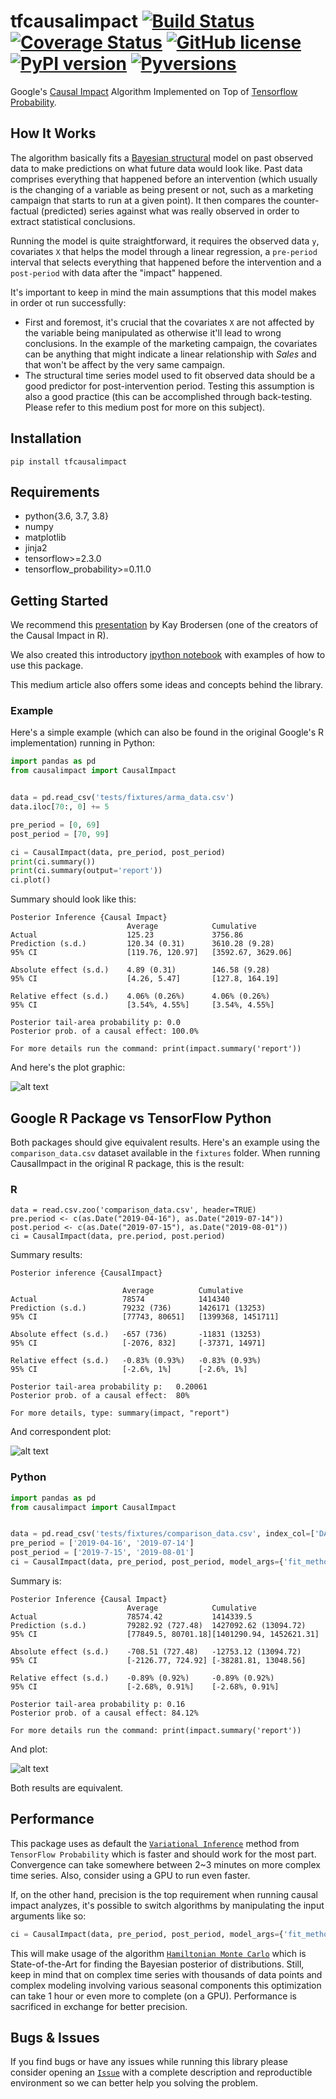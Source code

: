 # tfcausalimpact [![Build Status](https://travis-ci.com/WillianFuks/tfcausalimpact.svg?branch=master)](https://travis-ci.com/WillianFuks/tfcausalimpact) [![Coverage Status](https://coveralls.io/repos/github/WillianFuks/tfcausalimpact/badge.svg?branch=master)](https://coveralls.io/github/WillianFuks/tfcausalimpact?branch=master) [![GitHub license](https://img.shields.io/github/license/WillianFuks/tfcausalimpact.svg)](https://github.com/WillianFuks/tfcausalimpact/blob/master/LICENSE) [![PyPI version](https://badge.fury.io/py/tfcausalimpact.svg)](https://badge.fury.io/py/tfcausalimpact) [![Pyversions](https://img.shields.io/pypi/pyversions/tfcausalimpact.svg)](https://pypi.python.org/pypi/tfcausalimpact)
Google's [Causal Impact](https://github.com/google/CausalImpact) Algorithm Implemented on Top of [Tensorflow Probability](https://github.com/tensorflow/probability).

## How It Works
The algorithm basically fits a [Bayesian structural](https://en.wikipedia.org/wiki/Bayesian_structural_time_series) model on past observed data to make predictions on what future data would look like. Past data comprises everything that happened before an intervention (which usually is the changing of a variable as being present or not, such as a marketing campaign that starts to run at a given point). It then compares the counter-factual (predicted) series against what was really observed in order to extract statistical conclusions.

Running the model is quite straightforward, it requires the observed data `y`, covariates `X` that helps the model through a linear regression, a `pre-period` interval that selects everything that happened before the intervention and a `post-period` with data after the "impact" happened.

It's important to keep in mind the main assumptions that this model makes in order ot run successfully:
 - First and foremost, it's crucial that the covariates `X` are not affected by the variable being manipulated as otherwise it'll lead to wrong conclusions. In the example of the marketing campaign, the covariates can be anything that might indicate a linear relationship with *Sales* and that won't be affect by the very same campaign.
 - The structural time series model used to fit observed data should be a good predictor for post-intervention period. Testing this assumption is also a good practice (this can be accomplished through back-testing. Please refer to this medium post for more on this subject).

## Installation

    pip install tfcausalimpact

## Requirements

 - python{3.6, 3.7, 3.8}
 - numpy
 - matplotlib
 - jinja2
 - tensorflow>=2.3.0
 - tensorflow_probability>=0.11.0


## Getting Started

We recommend this [presentation](https://www.youtube.com/watch?v=GTgZfCltMm8) by Kay Brodersen (one of the creators of the Causal Impact in R).

We also created this introductory [ipython notebook](https://github.com/WillianFuks/tfcausalimpact/blob/master/notebooks/getting_started.ipynb) with examples of how to use this package.

This medium article also offers some ideas and concepts behind the library.

### Example

Here's a simple example (which can also be found in the original Google's R implementation) running in Python:

```python
import pandas as pd
from causalimpact import CausalImpact


data = pd.read_csv('tests/fixtures/arma_data.csv')
data.iloc[70:, 0] += 5

pre_period = [0, 69]
post_period = [70, 99]

ci = CausalImpact(data, pre_period, post_period)
print(ci.summary())
print(ci.summary(output='report'))
ci.plot()
```

Summary should look like this:

```
Posterior Inference {Causal Impact}
                          Average            Cumulative
Actual                    125.23             3756.86
Prediction (s.d.)         120.34 (0.31)      3610.28 (9.28)
95% CI                    [119.76, 120.97]   [3592.67, 3629.06]

Absolute effect (s.d.)    4.89 (0.31)        146.58 (9.28)
95% CI                    [4.26, 5.47]       [127.8, 164.19]

Relative effect (s.d.)    4.06% (0.26%)      4.06% (0.26%)
95% CI                    [3.54%, 4.55%]     [3.54%, 4.55%]

Posterior tail-area probability p: 0.0
Posterior prob. of a causal effect: 100.0%

For more details run the command: print(impact.summary('report'))
```

And here's the plot graphic:

![alt text](https://raw.githubusercontent.com/WillianFuks/tfcausalimpact/master/notebooks/tfcausal_plot_example.png)

## Google R Package vs TensorFlow Python

Both packages should give equivalent results. Here's an example using the `comparison_data.csv` dataset available in the `fixtures` folder. When running CausalImpact in the original R package, this is the result:

### R

```{r}
data = read.csv.zoo('comparison_data.csv', header=TRUE)
pre.period <- c(as.Date("2019-04-16"), as.Date("2019-07-14"))
post.period <- c(as.Date("2019-07-15"), as.Date("2019-08-01"))
ci = CausalImpact(data, pre.period, post.period)
```

Summary results:

```
Posterior inference {CausalImpact}

                         Average          Cumulative        
Actual                   78574            1414340           
Prediction (s.d.)        79232 (736)      1426171 (13253)   
95% CI                   [77743, 80651]   [1399368, 1451711]
                                                            
Absolute effect (s.d.)   -657 (736)       -11831 (13253)    
95% CI                   [-2076, 832]     [-37371, 14971]   
                                                            
Relative effect (s.d.)   -0.83% (0.93%)   -0.83% (0.93%)    
95% CI                   [-2.6%, 1%]      [-2.6%, 1%]       

Posterior tail-area probability p:   0.20061
Posterior prob. of a causal effect:  80%

For more details, type: summary(impact, "report")
```

And correspondent plot:

![alt text](https://raw.githubusercontent.com/WillianFuks/tfcausalimpact/master/notebooks/R/comparison/Rplot.png)

### Python

```python
import pandas as pd
from causalimpact import CausalImpact


data = pd.read_csv('tests/fixtures/comparison_data.csv', index_col=['DATE'])
pre_period = ['2019-04-16', '2019-07-14']
post_period = ['2019-7-15', '2019-08-01']
ci = CausalImpact(data, pre_period, post_period, model_args={'fit_method': 'hmc'})
```

Summary is:

```
Posterior Inference {Causal Impact}
                          Average            Cumulative
Actual                    78574.42           1414339.5
Prediction (s.d.)         79282.92 (727.48)  1427092.62 (13094.72)
95% CI                    [77849.5, 80701.18][1401290.94, 1452621.31]

Absolute effect (s.d.)    -708.51 (727.48)   -12753.12 (13094.72)
95% CI                    [-2126.77, 724.92] [-38281.81, 13048.56]

Relative effect (s.d.)    -0.89% (0.92%)     -0.89% (0.92%)
95% CI                    [-2.68%, 0.91%]    [-2.68%, 0.91%]

Posterior tail-area probability p: 0.16
Posterior prob. of a causal effect: 84.12%

For more details run the command: print(impact.summary('report'))
```

And plot:

![alt text](https://raw.githubusercontent.com/WillianFuks/tfcausalimpact/master/notebooks/R/comparison/Pythonplot.png)

Both results are equivalent.

## Performance

This package uses as default the [`Variational Inference`](https://en.wikipedia.org/wiki/Variational_Bayesian_methods) method from `TensorFlow Probability` which is faster and should work for the most part. Convergence can take somewhere between 2~3 minutes on more complex time series. Also, consider using a GPU to run even faster.

If, on the other hand, precision is the top requirement when running causal impact analyzes, it's possible to switch algorithms by manipulating the input arguments like so:

```python
ci = CausalImpact(data, pre_period, post_period, model_args={'fit_method': 'hmc'})
```

This will make usage of the algorithm [`Hamiltonian Monte Carlo`](https://en.wikipedia.org/wiki/Hamiltonian_Monte_Carlo) which is State-of-the-Art for finding the Bayesian posterior of distributions. Still, keep in mind that on complex time series with thousands of data points and complex modeling involving various seasonal components this optimization can take 1 hour or even more to complete (on a GPU). Performance is sacrificed in exchange for better precision.

## Bugs & Issues

If you find bugs or have any issues while running this library please consider opening an [`Issue`](https://github.com/WillianFuks/tfcausalimpact/issues) with a complete description and reproductible environment so we can better help you solving the problem.
